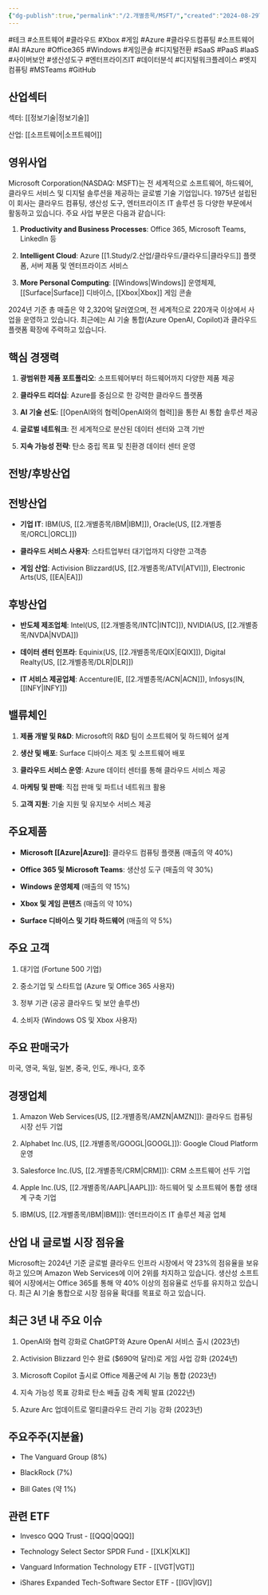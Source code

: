 ```yaml
---
{"dg-publish":true,"permalink":"/2.개별종목/MSFT/","created":"2024-08-29T21:48:00.853+09:00","updated":"2025-06-03T20:06:00.228+09:00"}
---
```


#테크 #소프트웨어 #클라우드 #Xbox #게임 #Azure
#클라우드컴퓨팅 #소프트웨어 #AI #Azure #Office365 #Windows #게임콘솔 #디지털전환 #SaaS #PaaS #IaaS #사이버보안 #생산성도구 #엔터프라이즈IT #데이터분석 #디지털워크플레이스 #엣지컴퓨팅 #MSTeams #GitHub

## 산업섹터

섹터: [[정보기술\|정보기술]]

산업: [[소프트웨어\|소프트웨어]]

## 영위사업

Microsoft Corporation(NASDAQ: MSFT)는 전 세계적으로 소프트웨어, 하드웨어, 클라우드 서비스 및 디지털 솔루션을 제공하는 글로벌 기술 기업입니다. 1975년 설립된 이 회사는 클라우드 컴퓨팅, 생산성 도구, 엔터프라이즈 IT 솔루션 등 다양한 부문에서 활동하고 있습니다. 주요 사업 부문은 다음과 같습니다:

1. **Productivity and Business Processes**: Office 365, Microsoft Teams, LinkedIn 등
    
2. **Intelligent Cloud**: Azure [[1.Study/2.산업/클라우드/클라우드\|클라우드]] 플랫폼, 서버 제품 및 엔터프라이즈 서비스
    
3. **More Personal Computing**: [[Windows\|Windows]] 운영체제, [[Surface\|Surface]] 디바이스, [[Xbox\|Xbox]] 게임 콘솔
    

2024년 기준 총 매출은 약 2,320억 달러였으며, 전 세계적으로 220개국 이상에서 사업을 운영하고 있습니다. 최근에는 AI 기술 통합(Azure OpenAI, Copilot)과 클라우드 플랫폼 확장에 주력하고 있습니다.

## 핵심 경쟁력

1. **광범위한 제품 포트폴리오**: 소프트웨어부터 하드웨어까지 다양한 제품 제공
    
2. **클라우드 리더십**: Azure를 중심으로 한 강력한 클라우드 플랫폼
    
3. **AI 기술 선도**: [[OpenAI와의 협력\|OpenAI와의 협력]]을 통한 AI 통합 솔루션 제공
    
4. **글로벌 네트워크**: 전 세계적으로 분산된 데이터 센터와 고객 기반
    
5. **지속 가능성 전략**: 탄소 중립 목표 및 친환경 데이터 센터 운영
    

## 전방/후방산업

## 전방산업

- **기업 IT**: IBM(US, [[2.개별종목/IBM\|IBM]]), Oracle(US, [[2.개별종목/ORCL\|ORCL]])
    
- **클라우드 서비스 사용자**: 스타트업부터 대기업까지 다양한 고객층
    
- **게임 산업**: Activision Blizzard(US, [[2.개별종목/ATVI\|ATVI]]), Electronic Arts(US, [[EA\|EA]])
    

## 후방산업

- **반도체 제조업체**: Intel(US, [[2.개별종목/INTC\|INTC]]), NVIDIA(US, [[2.개별종목/NVDA\|NVDA]])
    
- **데이터 센터 인프라**: Equinix(US, [[2.개별종목/EQIX\|EQIX]]), Digital Realty(US, [[2.개별종목/DLR\|DLR]])
    
- **IT 서비스 제공업체**: Accenture(IE, [[2.개별종목/ACN\|ACN]]), Infosys(IN, [[INFY\|INFY]])
    

## 밸류체인

1. **제품 개발 및 R&D**: Microsoft의 R&D 팀이 소프트웨어 및 하드웨어 설계
    
2. **생산 및 배포**: Surface 디바이스 제조 및 소프트웨어 배포
    
3. **클라우드 서비스 운영**: Azure 데이터 센터를 통해 클라우드 서비스 제공
    
4. **마케팅 및 판매**: 직접 판매 및 파트너 네트워크 활용
    
5. **고객 지원**: 기술 지원 및 유지보수 서비스 제공
    

## 주요제품

- **Microsoft [[Azure\|Azure]]**: 클라우드 컴퓨팅 플랫폼 (매출의 약 40%)
    
- **Office 365 및 Microsoft Teams**: 생산성 도구 (매출의 약 30%)
    
- **Windows 운영체제** (매출의 약 15%)
    
- **Xbox 및 게임 콘텐츠** (매출의 약 10%)
    
- **Surface 디바이스 및 기타 하드웨어** (매출의 약 5%)
    

## 주요 고객

1. 대기업 (Fortune 500 기업)
    
2. 중소기업 및 스타트업 (Azure 및 Office 365 사용자)
    
3. 정부 기관 (공공 클라우드 및 보안 솔루션)
    
4. 소비자 (Windows OS 및 Xbox 사용자)
    

## 주요 판매국가

미국, 영국, 독일, 일본, 중국, 인도, 캐나다, 호주

## 경쟁업체

1. Amazon Web Services(US, [[2.개별종목/AMZN\|AMZN]]): 클라우드 컴퓨팅 시장 선두 기업
    
2. Alphabet Inc.(US, [[2.개별종목/GOOGL\|GOOGL]]): Google Cloud Platform 운영
    
3. Salesforce Inc.(US, [[2.개별종목/CRM\|CRM]]): CRM 소프트웨어 선두 기업
    
4. Apple Inc.(US, [[2.개별종목/AAPL\|AAPL]]): 하드웨어 및 소프트웨어 통합 생태계 구축 기업
    
5. IBM(US, [[2.개별종목/IBM\|IBM]]): 엔터프라이즈 IT 솔루션 제공 업체
    

## 산업 내 글로벌 시장 점유율

Microsoft는 2024년 기준 글로벌 클라우드 인프라 시장에서 약 23%의 점유율을 보유하고 있으며 Amazon Web Services에 이어 2위를 차지하고 있습니다. 생산성 소프트웨어 시장에서는 Office 365를 통해 약 40% 이상의 점유율로 선두를 유지하고 있습니다. 최근 AI 기술 통합으로 시장 점유율 확대를 목표로 하고 있습니다.

## 최근 3년 내 주요 이슈

1. OpenAI와 협력 강화로 ChatGPT와 Azure OpenAI 서비스 출시 (2023년)
    
2. Activision Blizzard 인수 완료 ($690억 달러)로 게임 사업 강화 (2024년)
    
3. Microsoft Copilot 출시로 Office 제품군에 AI 기능 통합 (2023년)
    
4. 지속 가능성 목표 강화로 탄소 배출 감축 계획 발표 (2022년)
    
5. Azure Arc 업데이트로 멀티클라우드 관리 기능 강화 (2023년)
    

## 주요주주(지분율)

- The Vanguard Group (8%)
    
- BlackRock (7%)
    
- Bill Gates (약 1%)
    

## 관련 ETF

- Invesco QQQ Trust - [[QQQ\|QQQ]]
    
- Technology Select Sector SPDR Fund - [[XLK\|XLK]]
    
- Vanguard Information Technology ETF - [[VGT\|VGT]]
    
- iShares Expanded Tech-Software Sector ETF - [[IGV\|IGV]]
